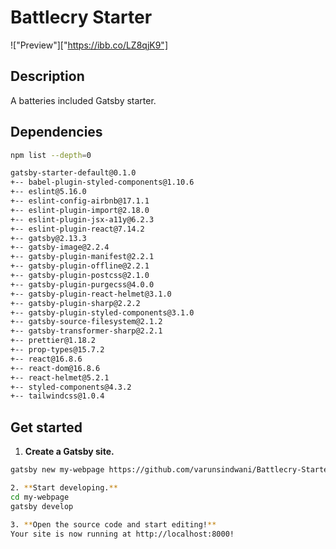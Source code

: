 # Battlecry Starter

!["Preview"]["https://ibb.co/LZ8qjK9"]

## Description

A batteries included Gatsby starter.

## Dependencies

```sh
npm list --depth=0
```
```sh
gatsby-starter-default@0.1.0
+-- babel-plugin-styled-components@1.10.6
+-- eslint@5.16.0
+-- eslint-config-airbnb@17.1.1
+-- eslint-plugin-import@2.18.0
+-- eslint-plugin-jsx-a11y@6.2.3
+-- eslint-plugin-react@7.14.2
+-- gatsby@2.13.3
+-- gatsby-image@2.2.4
+-- gatsby-plugin-manifest@2.2.1
+-- gatsby-plugin-offline@2.2.1
+-- gatsby-plugin-postcss@2.1.0
+-- gatsby-plugin-purgecss@4.0.0
+-- gatsby-plugin-react-helmet@3.1.0
+-- gatsby-plugin-sharp@2.2.2
+-- gatsby-plugin-styled-components@3.1.0
+-- gatsby-source-filesystem@2.1.2
+-- gatsby-transformer-sharp@2.2.1
+-- prettier@1.18.2
+-- prop-types@15.7.2
+-- react@16.8.6
+-- react-dom@16.8.6
+-- react-helmet@5.2.1
+-- styled-components@4.3.2
+-- tailwindcss@1.0.4
```

## Get started

1. **Create a Gatsby site.**
```sh
gatsby new my-webpage https://github.com/varunsindwani/Battlecry-Starter
```

```sh
2. **Start developing.**
cd my-webpage
gatsby develop
```

```sh
3. **Open the source code and start editing!**
Your site is now running at http://localhost:8000!
```